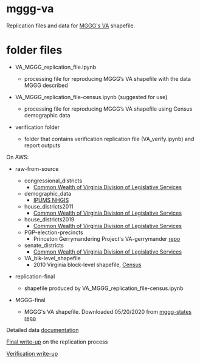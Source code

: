 
# mggg-va
Replication files and data for [MGGG's VA](https://github.com/mggg-states/VA-shapefiles) shapefile.


# folder files

- VA_MGGG_replication_file.ipynb
  - processing file for reproducing MGGG’s VA shapefile with the data MGGG described
  
- VA_MGGG_replication_file-census.ipynb  (suggested for use)
  - processing file for reproducing MGGG’s VA shapefile using Census demographic data
  
- verification folder
  - folder that contains verification replication file (VA_verify.ipynb) and report outputs


On AWS:

- raw-from-source 
  - congressional_districts
    - [Common Wealth of Virginia Division of Legislative Services](https://redistricting.dls.virginia.gov/PlanList.aspx?type=GIS)
  - demographic_data  
    - [IPUMS NHGIS](https://www.nhgis.org/)
  - house_districts2011
    - [Common Wealth of Virginia Division of Legislative Services](https://redistricting.dls.virginia.gov/PlanList.aspx?type=GIS)
  - house_districts2019
    - [Common Wealth of Virginia Division of Legislative Services](https://redistricting.dls.virginia.gov/PlanList.aspx?type=GIS)
  - PGP-election-precincts
    - Princeton Gerrymandering Project's VA-gerrymander [repo](https://github.com/PrincetonUniversity/VA-gerrymander)
  - senate_districts
    - [Common Wealth of Virginia Division of Legislative Services](https://redistricting.dls.virginia.gov/PlanList.aspx?type=GIS)
  - VA_blk-level_shapefile
    - 2010 Virginia block-level shapefile, [Census](https://catalog.data.gov/dataset/tiger-line-shapefile-2017-2010-state-virginia-2010-census-block-state-based#sec-dates)
  
- replication-final
  - shapefile produced by VA_MGGG_replication_file-census.ipynb
  
- MGGG-final
  - MGGG's VA shapefile. Downloaded 05/20/2020 from [mggg-states repo](https://github.com/mggg-states/VA-shapefiles)



Detailed data [documentation](https://docs.google.com/document/d/1znwnPC_X9tJucH59zYJl_5CPiSR29LWEJajGQ7hENPA/edit)
    
[Final write-up](https://docs.google.com/document/d/1sNtZLH5gajJJE0otnZCKDiCM8aqThyyd1Qa__MxLvss/edit?usp=sharing) on the replication process

[Verification write-up](https://docs.google.com/document/d/1NupGPxH0I2JuPmHzMSoFjzcDV7msq5fi2gyQy5GPxng/edit?usp=sharing)

